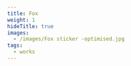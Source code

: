 ```yaml
---
title: Fox
weight: 1
hideTitle: true
images:
  - /images/Fox sticker -optimised.jpg
tags:
  - works
---
```

